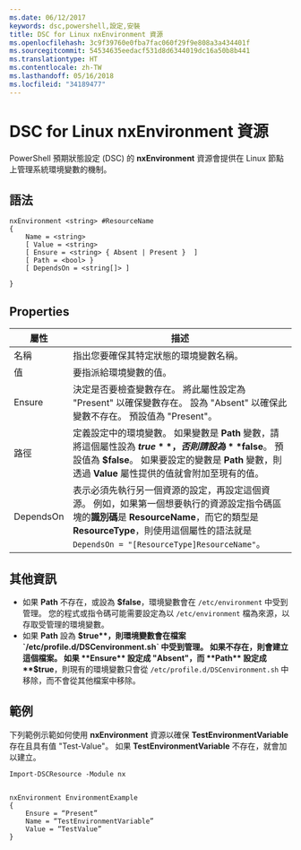 ```yaml
---
ms.date: 06/12/2017
keywords: dsc,powershell,設定,安裝
title: DSC for Linux nxEnvironment 資源
ms.openlocfilehash: 3c9f39760e0fba7fac060f29f9e808a3a434401f
ms.sourcegitcommit: 54534635eedacf531d8d6344019dc16a50b8b441
ms.translationtype: HT
ms.contentlocale: zh-TW
ms.lasthandoff: 05/16/2018
ms.locfileid: "34189477"
---
```

# <a name="dsc-for-linux-nxenvironment-resource"></a>DSC for Linux nxEnvironment 資源

PowerShell 預期狀態設定 (DSC) 的 **nxEnvironment** 資源會提供在 Linux 節點上管理系統環境變數的機制。

## <a name="syntax"></a>語法

```
nxEnvironment <string> #ResourceName
{
    Name = <string>
    [ Value = <string>
    [ Ensure = <string> { Absent | Present }  ]
    [ Path = <bool> }
    [ DependsOn = <string[]> ]

}
```

## <a name="properties"></a>Properties

|  屬性 |  描述 |
|---|---|
| 名稱| 指出您要確保其特定狀態的環境變數名稱。|
| 值| 要指派給環境變數的值。|
| Ensure| 決定是否要檢查變數存在。 將此屬性設定為 "Present" 以確保變數存在。 設為 "Absent" 以確保此變數不存在。 預設值為 "Present"。|
| 路徑| 定義設定中的環境變數。 如果變數是 **Path** 變數，請將這個屬性設為 **$true**，否則請設為 **$false**。 預設值為 **$false**。 如果要設定的變數是 **Path** 變數，則透過 **Value** 屬性提供的值就會附加至現有的值。|
| DependsOn | 表示必須先執行另一個資源的設定，再設定這個資源。 例如，如果第一個想要執行的資源設定指令碼區塊的**識別碼**是 **ResourceName**，而它的類型是 **ResourceType**，則使用這個屬性的語法就是 `DependsOn = "[ResourceType]ResourceName"`。|

## <a name="additional-information"></a>其他資訊

* 如果 **Path** 不存在，或設為 **$false**，環境變數會在 `/etc/environment` 中受到管理。 您的程式或指令碼可能需要設定為以 `/etc/environment` 檔為來源，以存取受管理的環境變數。
* 如果 **Path** 設為 **$true**，則環境變數會在檔案 `/etc/profile.d/DSCenvironment.sh` 中受到管理。 如果不存在，則會建立這個檔案。 如果 **Ensure** 設定成 "Absent"，而 **Path** 設定成 **$true**，則現有的環境變數只會從 `/etc/profile.d/DSCenvironment.sh` 中移除，而不會從其他檔案中移除。

## <a name="example"></a>範例

下列範例示範如何使用 **nxEnvironment** 資源以確保 **TestEnvironmentVariable** 存在且具有值 "Test-Value"。 如果 **TestEnvironmentVariable** 不存在，就會加以建立。

```
Import-DSCResource -Module nx


nxEnvironment EnvironmentExample
{
    Ensure = “Present”
    Name = “TestEnvironmentVariable”
    Value = “TestValue”
}
```